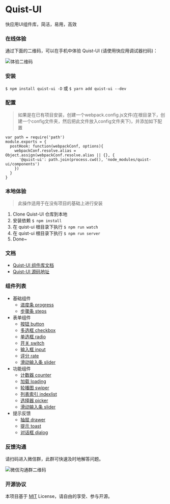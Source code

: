 # Quist-UI

快应用UI组件库，简洁，易用，高效

### 在线体验  

通过下面的二维码，可以在手机中体验 Quist-UI (请使用快应用调试器扫码)：

![体验二维码](https://camo.githubusercontent.com/1637de016a1e70707c8715716c496aa4cd3383e4/687474703a2f2f7066726734717130792e626b742e636c6f7564646e2e636f6d2f35626166326161344e30636363383739372e706e67)


### 安装  
`$ npm install quist-ui -D` 或 `$ yarn add quist-ui --dev`


### 配置
> 如果是在已有项目安装，创建一个webpack.config.js文件(在根目录下，创建一个config文件夹，然后把此文件放入config文件夹下)，并添加如下配置

```
var path = require('path')
module.exports = {
  postHook: function(webpackConf, options){
    webpackConf.resolve.alias = Object.assign(webpackConf.resolve.alias || {}, {
      '@quist-ui': path.join(process.cwd(), 'node_modules/quist-ui/components')
    })
  }
}
```


### 本地体验  
> 此操作适用于在没有项目的基础上进行安装
1. Clone Quist-UI 仓库到本地
2. 安装依赖 `$ npm install`
3. 在 quist-ui 根目录下执行 `$ npm run watch`
4. 在 quist-ui 根目录下执行 `$ npm run server`
5. Done~


### 文档  

- [Quist-UI 组件库文档](https://jdsecretfe.github.io/quist-ui)
- [Quist-UI 源码地址](https://github.com/JDsecretFE/quist-ui)


### 组件列表  

- 基础组件
    - [进度条 progress](https://jdsecretfe.github.io/quist-ui/guide/progress.html)
    - [步骤条 steps](https://jdsecretfe.github.io/quist-ui/guide/steps.html)
- 表单组件
    - [按钮 button](https://jdsecretfe.github.io/quist-ui/guide/button.html)
    - [多选框 checkbox](https://jdsecretfe.github.io/quist-ui/guide/checkbox.html)
    - [单选框 radio](https://jdsecretfe.github.io/quist-ui/guide/radio.html)
    - [开关 switch](https://jdsecretfe.github.io/quist-ui/guide/switch.html)
    - [输入框 input](https://jdsecretfe.github.io/quist-ui/guide/input.html)
    - [评分 rate](https://jdsecretfe.github.io/quist-ui/guide/rate.html)
    - [滑动输入条 slider](https://jdsecretfe.github.io/quist-ui/guide/slider.html)
- 功能组件
    - [计数器 counter](https://jdsecretfe.github.io/quist-ui/guide/counter.html)
    - [加载 loading](https://jdsecretfe.github.io/quist-ui/guide/loading.html)
    - [轮播图 swiper](https://jdsecretfe.github.io/quist-ui/guide/swiper.html)
    - [列表索引 indexlist](https://jdsecretfe.github.io/quist-ui/guide/indexlist.html)
    - [选择器 picker](https://jdsecretfe.github.io/quist-ui/guide/picker.html)
    - [滑动输入条 slider](https://jdsecretfe.github.io/quist-ui/guide/slider.html)
- 提示反馈
    - [抽屉 drawer](https://jdsecretfe.github.io/quist-ui/guide/drawer.html)
    - [提示 toast](https://jdsecretfe.github.io/quist-ui/guide/toast.html)
    - [对话框 dialog](https://jdsecretfe.github.io/quist-ui/guide/dialog.html)


### 反馈沟通

请扫码进入微信群，此群可快速及时地解答问题。

![微信沟通群二维码](https://img-blog.csdnimg.cn/201901210934563.jpeg)


### 开源协议  

本项目基于 [MIT](http://opensource.org/licenses/MIT) License，请自由的享受、参与开源。
